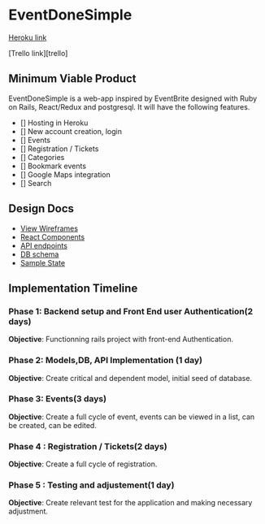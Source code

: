 # EventDoneSimple

[Heroku link][heroku]

[Trello link][trello]

[heroku]: http://www.herokuapp.com

## Minimum Viable Product

EventDoneSimple is a web-app inspired by EventBrite designed with Ruby on Rails, React/Redux and postgresql. It will have the following features.

- [] Hosting in Heroku
- [] New account creation, login
- [] Events
- [] Registration / Tickets
- [] Categories
- [] Bookmark events
- [] Google Maps integration
- [] Search

## Design Docs
* [View Wireframes][wireframes]
* [React Components][components]
* [API endpoints][api-endpoints]
* [DB schema][schema]
* [Sample State][sample-state]

[wireframes]: wireframes
[components]: component-hiearchy.md
[sample-state]: sample-state.md
[api-endpoints]: api-endpoints.md
[schema]:schema.md

## Implementation Timeline

### Phase 1: Backend setup and Front End user Authentication(2 days)

**Objective**: Functionning rails project with front-end Authentication.

### Phase 2: Models,DB,  API Implementation  (1 day)

**Objective**: Create critical and dependent model, initial seed of database.

### Phase 3: Events(3 days)

 **Objective**: Create a full cycle of event, events can be viewed in a list, can be created, can be edited.


### Phase 4 : Registration / Tickets(2 days)

**Objective**: Create a full cycle of registration.

### Phase 5 : Testing and adjustement(1 day)

**Objective**: Create relevant test for the application and making necessary adjustment.
